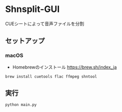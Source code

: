 # Shnsplit-GUI
 CUEシートによって音声ファイルを分割
## セットアップ
### macOS
- Homebrewのインストール https://brew.sh/index_ja

```brew install cuetools flac ffmpeg shntool```

## 実行
```python main.py```